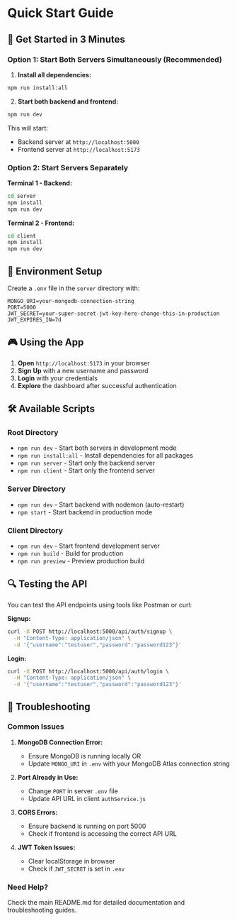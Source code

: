 # Quick Start Guide

## 🚀 Get Started in 3 Minutes

### Option 1: Start Both Servers Simultaneously (Recommended)

1. **Install all dependencies:**
```bash
npm run install:all
```

2. **Start both backend and frontend:**
```bash
npm run dev
```

This will start:
- Backend server at `http://localhost:5000`
- Frontend server at `http://localhost:5173`

### Option 2: Start Servers Separately

**Terminal 1 - Backend:**
```bash
cd server
npm install
npm run dev
```

**Terminal 2 - Frontend:**
```bash
cd client
npm install
npm run dev
```

## 🔧 Environment Setup

Create a `.env` file in the `server` directory with:

```env
MONGO_URI=your-mongodb-connection-string
PORT=5000
JWT_SECRET=your-super-secret-jwt-key-here-change-this-in-production
JWT_EXPIRES_IN=7d
```

## 🎮 Using the App

1. **Open** `http://localhost:5173` in your browser
2. **Sign Up** with a new username and password
3. **Login** with your credentials
4. **Explore** the dashboard after successful authentication

## 🛠️ Available Scripts

### Root Directory
- `npm run dev` - Start both servers in development mode
- `npm run install:all` - Install dependencies for all packages
- `npm run server` - Start only the backend server
- `npm run client` - Start only the frontend server

### Server Directory
- `npm run dev` - Start backend with nodemon (auto-restart)
- `npm start` - Start backend in production mode

### Client Directory
- `npm run dev` - Start frontend development server
- `npm run build` - Build for production
- `npm run preview` - Preview production build

## 🔍 Testing the API

You can test the API endpoints using tools like Postman or curl:

**Signup:**
```bash
curl -X POST http://localhost:5000/api/auth/signup \
  -H "Content-Type: application/json" \
  -d '{"username":"testuser","password":"password123"}'
```

**Login:**
```bash
curl -X POST http://localhost:5000/api/auth/login \
  -H "Content-Type: application/json" \
  -d '{"username":"testuser","password":"password123"}'
```

## 🚨 Troubleshooting

### Common Issues

1. **MongoDB Connection Error:**
   - Ensure MongoDB is running locally OR
   - Update `MONGO_URI` in `.env` with your MongoDB Atlas connection string

2. **Port Already in Use:**
   - Change `PORT` in server `.env` file
   - Update API URL in client `authService.js`

3. **CORS Errors:**
   - Ensure backend is running on port 5000
   - Check if frontend is accessing the correct API URL

4. **JWT Token Issues:**
   - Clear localStorage in browser
   - Check if `JWT_SECRET` is set in `.env`

### Need Help?

Check the main README.md for detailed documentation and troubleshooting guides.
